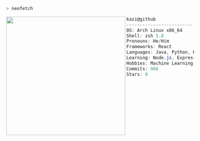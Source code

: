 ```zsh
> neofetch
```

<img align="left" src="https://64.media.tumblr.com/d196e4f97b7b5ee0290cb35226cc31fd/381d65079ed6b1a8-f1/s640x960/9f2072f145df1c9a7b120354f7e5c031793c64f2.gifv" width="320" /> 

```csharp
kazi@github
-------------------------
OS: Arch Linux x86_64
Shell: zsh 5.8
Pronouns: He/Him
Frameworks: React
Languages: Java, Python, HTML, CSS
Learning: Node.js, Express, PostgreSQL, Three.js, CPP
Hobbies: Machine Learning, Big Data things 
Commits: 968
Stars: 0
```
